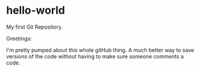 # hello-world
My first Git Repository.

Greetings:

I'm pretty pumped about this whole gitHub thing. A much better way to save versions of the code without having to make sure someone comments a code.
